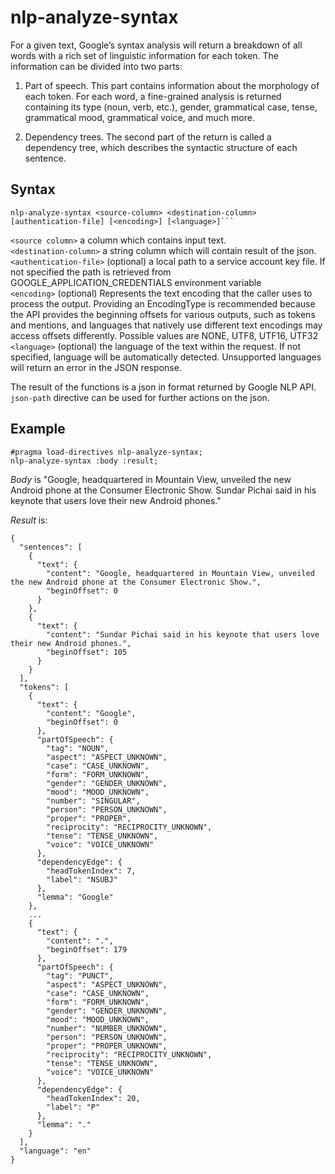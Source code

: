 # nlp-analyze-syntax

For a given text, Google’s syntax analysis will return a breakdown of all words with a rich set of linguistic information for each token. The information can be divided into two parts:

1. Part of speech. This part contains information about the morphology of each token. For each word, a fine-grained 
analysis is returned containing its type (noun, verb, etc.), gender, grammatical case, tense, grammatical mood, grammatical voice, and much more.

2. Dependency trees. The second part of the return is called a dependency tree, which describes the syntactic structure of each sentence. 

## Syntax
```
nlp-analyze-syntax <source-column> <destination-column> [authentication-file] [<encoding>] [<language>]```
```

`<source column>` a column which contains input text.<br>
`<destination-column>` a string column which will contain result of the json.<br>
`<authentication-file>` (optional) a local path to a service account key file. 
If not specified the path is retrieved from GOOGLE_APPLICATION_CREDENTIALS environment variable<br>
`<encoding>` (optional) Represents the text encoding that the caller uses to process the output. 
Providing an EncodingType is recommended because the API provides the beginning offsets for various outputs, 
such as tokens and mentions, and languages that natively use different text encodings may access offsets differently.
Possible values are NONE, UTF8, UTF16, UTF32<br>
`<language>` (optional) the language of the text within the request. If not specified, language will be automatically 
detected. Unsupported languages will return an error in the JSON response.<br>

The result of the functions is a json in format returned by Google NLP API. `json-path` directive can be used
for further actions on the json.

## Example
```
#pragma load-directives nlp-analyze-syntax;
nlp-analyze-syntax :body :result;
```

_Body_ is "Google, headquartered in Mountain View, unveiled the new Android phone at the Consumer Electronic Show. 
Sundar Pichai said in his keynote that users love their new Android phones."

_Result_ is:
```
{
  "sentences": [
    {
      "text": {
        "content": "Google, headquartered in Mountain View, unveiled the new Android phone at the Consumer Electronic Show.",
        "beginOffset": 0
      }
    },
    {
      "text": {
        "content": "Sundar Pichai said in his keynote that users love their new Android phones.",
        "beginOffset": 105
      }
    }
  ],
  "tokens": [
    {
      "text": {
        "content": "Google",
        "beginOffset": 0
      },
      "partOfSpeech": {
        "tag": "NOUN",
        "aspect": "ASPECT_UNKNOWN",
        "case": "CASE_UNKNOWN",
        "form": "FORM_UNKNOWN",
        "gender": "GENDER_UNKNOWN",
        "mood": "MOOD_UNKNOWN",
        "number": "SINGULAR",
        "person": "PERSON_UNKNOWN",
        "proper": "PROPER",
        "reciprocity": "RECIPROCITY_UNKNOWN",
        "tense": "TENSE_UNKNOWN",
        "voice": "VOICE_UNKNOWN"
      },
      "dependencyEdge": {
        "headTokenIndex": 7,
        "label": "NSUBJ"
      },
      "lemma": "Google"
    },
    ...
    {
      "text": {
        "content": ".",
        "beginOffset": 179
      },
      "partOfSpeech": {
        "tag": "PUNCT",
        "aspect": "ASPECT_UNKNOWN",
        "case": "CASE_UNKNOWN",
        "form": "FORM_UNKNOWN",
        "gender": "GENDER_UNKNOWN",
        "mood": "MOOD_UNKNOWN",
        "number": "NUMBER_UNKNOWN",
        "person": "PERSON_UNKNOWN",
        "proper": "PROPER_UNKNOWN",
        "reciprocity": "RECIPROCITY_UNKNOWN",
        "tense": "TENSE_UNKNOWN",
        "voice": "VOICE_UNKNOWN"
      },
      "dependencyEdge": {
        "headTokenIndex": 20,
        "label": "P"
      },
      "lemma": "."
    }
  ],
  "language": "en"
}
```